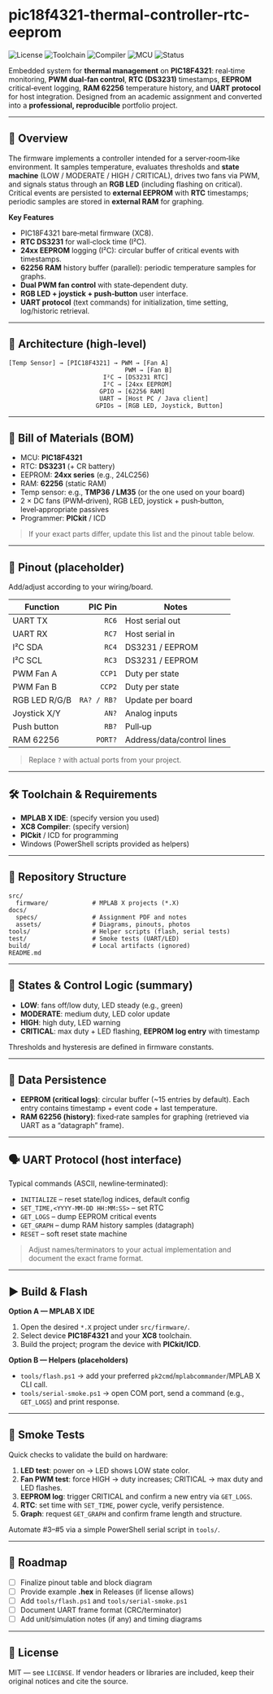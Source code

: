 # pic18f4321-thermal-controller-rtc-eeprom

![License](https://img.shields.io/badge/license-MIT-green.svg)
![Toolchain](https://img.shields.io/badge/MPLAB%20X-IDE-blue)
![Compiler](https://img.shields.io/badge/XC8-Compiler-informational)
![MCU](https://img.shields.io/badge/MCU-PIC18F4321-lightgrey)
![Status](https://img.shields.io/badge/status-portfolio--ready-brightgreen)

Embedded system for **thermal management** on **PIC18F4321**: real‑time monitoring, **PWM dual‑fan control**, **RTC (DS3231)** timestamps, **EEPROM** critical‑event logging, **RAM 62256** temperature history, and **UART protocol** for host integration. Designed from an academic assignment and converted into a **professional, reproducible** portfolio project.

---

## 📌 Overview

The firmware implements a controller intended for a server‑room‑like environment. It samples temperature, evaluates thresholds and **state machine** (LOW / MODERATE / HIGH / CRITICAL), drives two fans via PWM, and signals status through an **RGB LED** (including flashing on critical). Critical events are persisted to **external EEPROM** with **RTC** timestamps; periodic samples are stored in **external RAM** for graphing.

**Key Features**

* PIC18F4321 bare‑metal firmware (XC8).
* **RTC DS3231** for wall‑clock time (I²C).
* **24xx EEPROM** logging (I²C): circular buffer of critical events with timestamps.
* **62256 RAM** history buffer (parallel): periodic temperature samples for graphs.
* **Dual PWM fan control** with state‑dependent duty.
* **RGB LED + joystick + push‑button** user interface.
* **UART protocol** (text commands) for initialization, time setting, log/historic retrieval.

---

## 🧩 Architecture (high‑level)

```
[Temp Sensor] → [PIC18F4321] → PWM → [Fan A]
                                PWM → [Fan B]
                          I²C → [DS3231 RTC]
                          I²C → [24xx EEPROM]
                         GPIO → [62256 RAM]
                         UART → [Host PC / Java client]
                        GPIOs → [RGB LED, Joystick, Button]
```

---

## 🧱 Bill of Materials (BOM)

* MCU: **PIC18F4321**
* RTC: **DS3231** (+ CR battery)
* EEPROM: **24xx series** (e.g., 24LC256)
* RAM: **62256** (static RAM)
* Temp sensor: e.g., **TMP36 / LM35** (or the one used on your board)
* 2 × DC fans (PWM‑driven), RGB LED, joystick + push‑button, level‑appropriate passives
* Programmer: **PICkit** / ICD

> If your exact parts differ, update this list and the pinout table below.

---

## 🔌 Pinout (placeholder)

Add/adjust according to your wiring/board.

| Function      |     PIC Pin | Notes                      |
| ------------- | ----------: | -------------------------- |
| UART TX       |       `RC6` | Host serial out            |
| UART RX       |       `RC7` | Host serial in             |
| I²C SDA       |       `RC4` | DS3231 / EEPROM            |
| I²C SCL       |       `RC3` | DS3231 / EEPROM            |
| PWM Fan A     |      `CCP1` | Duty per state             |
| PWM Fan B     |      `CCP2` | Duty per state             |
| RGB LED R/G/B | `RA? / RB?` | Update per board           |
| Joystick X/Y  |       `AN?` | Analog inputs              |
| Push button   |       `RB?` | Pull‑up                    |
| RAM 62256     |     `PORT?` | Address/data/control lines |

> Replace `?` with actual ports from your project.

---

## 🛠 Toolchain & Requirements

* **MPLAB X IDE**: (specify version you used)
* **XC8 Compiler**: (specify version)
* **PICkit** / ICD for programming
* Windows (PowerShell scripts provided as helpers)

---

## 📂 Repository Structure

```
src/
  firmware/            # MPLAB X projects (*.X)
docs/
  specs/               # Assignment PDF and notes
  assets/              # Diagrams, pinouts, photos
tools/                 # Helper scripts (flash, serial tests)
test/                  # Smoke tests (UART/LED)
build/                 # Local artifacts (ignored)
README.md
```

---

## 🚦 States & Control Logic (summary)

* **LOW**: fans off/low duty, LED steady (e.g., green)
* **MODERATE**: medium duty, LED color update
* **HIGH**: high duty, LED warning
* **CRITICAL**: max duty + LED flashing, **EEPROM log entry** with timestamp

Thresholds and hysteresis are defined in firmware constants.

---

## 🧮 Data Persistence

* **EEPROM (critical logs)**: circular buffer (\~15 entries by default). Each entry contains timestamp + event code + last temperature.
* **RAM 62256 (history)**: fixed‑rate samples for graphing (retrieved via UART as a “datagraph” frame).

---

## 🗣 UART Protocol (host interface)

Typical commands (ASCII, newline‑terminated):

* `INITIALIZE` – reset state/log indices, default config
* `SET_TIME,<YYYY-MM-DD HH:MM:SS>` – set RTC
* `GET_LOGS` – dump EEPROM critical events
* `GET_GRAPH` – dump RAM history samples (datagraph)
* `RESET` – soft reset state machine

> Adjust names/terminators to your actual implementation and document the exact frame format.

---

## ▶️ Build & Flash

**Option A — MPLAB X IDE**

1. Open the desired `*.X` project under `src/firmware/`.
2. Select device **PIC18F4321** and your **XC8** toolchain.
3. Build the project; program the device with **PICkit/ICD**.

**Option B — Helpers (placeholders)**

* `tools/flash.ps1`  → add your preferred `pk2cmd`/`mplabcommander`/MPLAB X CLI call.
* `tools/serial-smoke.ps1` → open COM port, send a command (e.g., `GET_LOGS`) and print response.

---

## 🔎 Smoke Tests

Quick checks to validate the build on hardware:

1. **LED test**: power on → LED shows LOW state color.
2. **Fan PWM test**: force HIGH → duty increases; CRITICAL → max duty and LED flashes.
3. **EEPROM log**: trigger CRITICAL and confirm a new entry via `GET_LOGS`.
4. **RTC**: set time with `SET_TIME`, power cycle, verify persistence.
5. **Graph**: request `GET_GRAPH` and confirm frame length and structure.

Automate #3–#5 via a simple PowerShell serial script in `tools/`.

---

## 🧭 Roadmap

* [ ] Finalize pinout table and block diagram
* [ ] Provide example **.hex** in Releases (if license allows)
* [ ] Add `tools/flash.ps1` and `tools/serial-smoke.ps1`
* [ ] Document UART frame format (CRC/terminator)
* [ ] Add unit/simulation notes (if any) and timing diagrams

---

## 📜 License

MIT — see `LICENSE`. If vendor headers or libraries are included, keep their original notices and cite the source.

